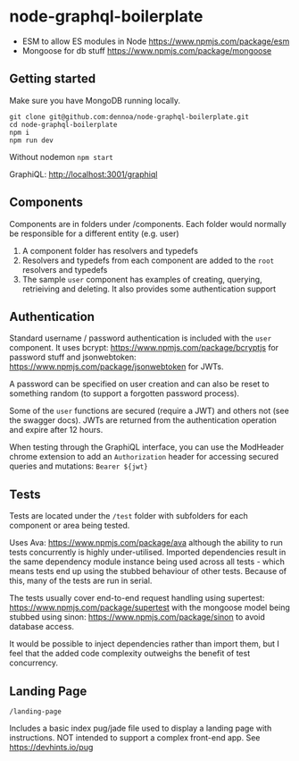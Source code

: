 # node-graphql-boilerplate

* ESM to allow ES modules in Node <https://www.npmjs.com/package/esm>
* Mongoose for db stuff <https://www.npmjs.com/package/mongoose>

## Getting started

Make sure you have MongoDB running locally.

```
git clone git@github.com:dennoa/node-graphql-boilerplate.git
cd node-graphql-boilerplate
npm i
npm run dev
```

Without nodemon
`npm start`

GraphiQL: <http://localhost:3001/graphiql>

## Components

Components are in folders under /components. Each folder would normally be responsible for a different entity (e.g. user)

1. A component folder has resolvers and typedefs
2. Resolvers and typedefs from each component are added to the `root` resolvers and typedefs
5. The sample `user` component has examples of creating, querying, retrieiving and deleting. It also provides some authentication support

## Authentication

Standard username / password authentication is included with the `user` component. It uses bcrypt: <https://www.npmjs.com/package/bcryptjs> for password stuff and jsonwebtoken: <https://www.npmjs.com/package/jsonwebtoken> for JWTs.

A password can be specified on user creation and can also be reset to something random (to support a forgotten password process).

Some of the `user` functions are secured (require a JWT) and others not (see the swagger docs). JWTs are returned from the authentication operation and expire after 12 hours.

When testing through the GraphiQL interface, you can use the ModHeader chrome extension to add an `Authorization` header for accessing secured queries and mutations: `Bearer ${jwt}`

## Tests

Tests are located under the `/test` folder with subfolders for each component or area being tested.

Uses Ava: <https://www.npmjs.com/package/ava> although the ability to run tests concurrently is highly under-utilised. Imported dependencies result in the same dependency module instance being used across all tests - which means tests end up using the stubbed behaviour of other tests. Because of this, many of the tests are run in serial.

The tests usually cover end-to-end request handling using supertest: <https://www.npmjs.com/package/supertest> with the mongoose model being stubbed using sinon: <https://www.npmjs.com/package/sinon> to avoid database access.

It would be possible to inject dependencies rather than import them, but I feel that the added code complexity outweighs the benefit of test concurrency.

## Landing Page

`/landing-page`

Includes a basic index pug/jade file used to display a landing page with instructions. NOT intended to support a complex front-end app.
See <https://devhints.io/pug>
